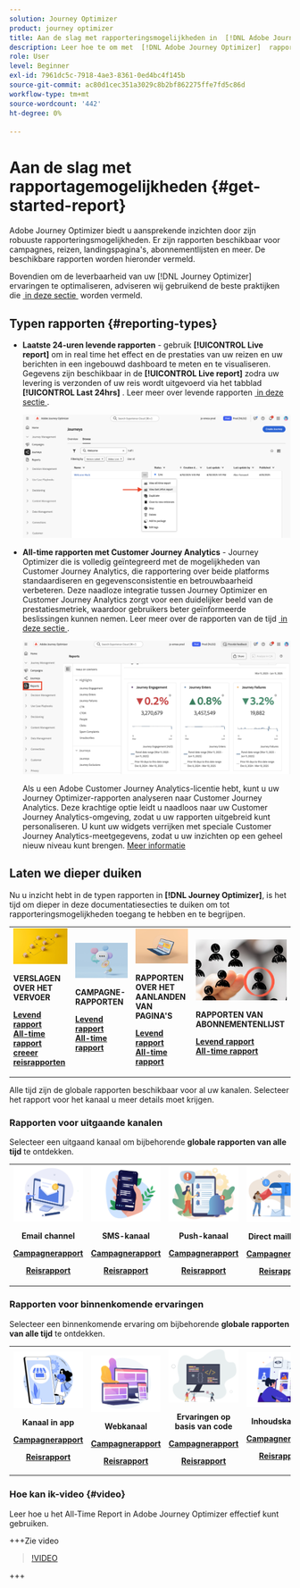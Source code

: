 ```yaml
---
solution: Journey Optimizer
product: journey optimizer
title: Aan de slag met rapporteringsmogelijkheden in  [!DNL Adobe Journey Optimizer]
description: Leer hoe te om met  [!DNL Adobe Journey Optimizer]  rapporten toegang te hebben en te werken.
role: User
level: Beginner
exl-id: 7961dc5c-7918-4ae3-8361-0ed4bc4f145b
source-git-commit: ac80d1cec351a3029c8b2bf862275ffe7fd5c86d
workflow-type: tm+mt
source-wordcount: '442'
ht-degree: 0%

---
```


# Aan de slag met rapportagemogelijkheden {#get-started-report}

Adobe Journey Optimizer biedt u aansprekende inzichten door zijn robuuste rapporteringsmogelijkheden. Er zijn rapporten beschikbaar voor campagnes, reizen, landingspagina&#39;s, abonnementlijsten en meer. De beschikbare rapporten worden hieronder vermeld.

Bovendien om de leverbaarheid van uw [!DNL Journey Optimizer] ervaringen te optimaliseren, adviseren wij gebruikend de beste praktijken die [&#x200B; in deze sectie &#x200B;](deliverability.md) worden vermeld.


## Typen rapporten {#reporting-types}

* **Laatste 24-uren levende rapporten** - gebruik **[!UICONTROL Live report]** om in real time het effect en de prestaties van uw reizen en uw berichten in een ingebouwd dashboard te meten en te visualiseren. Gegevens zijn beschikbaar in de **[!UICONTROL Live report]** zodra uw levering is verzonden of uw reis wordt uitgevoerd via het tabblad **[!UICONTROL Last 24hrs]** . Leer meer over levende rapporten [&#x200B; in deze sectie &#x200B;](live-report.md).

  ![](assets/report_journey.png)


* **All-time rapporten met Customer Journey Analytics** - Journey Optimizer die is volledig geïntegreerd met de mogelijkheden van Customer Journey Analytics, die rapportering over beide platforms standaardiseren en gegevensconsistentie en betrouwbaarheid verbeteren. Deze naadloze integratie tussen Journey Optimizer en Customer Journey Analytics zorgt voor een duidelijker beeld van de prestatiesmetriek, waardoor gebruikers beter geïnformeerde beslissingen kunnen nemen. Leer meer over de rapporten van de tijd [&#x200B; in deze sectie &#x200B;](report-gs-cja.md).

  ![](assets/gs-cja-report-1.png)

  Als u een Adobe Customer Journey Analytics-licentie hebt, kunt u uw Journey Optimizer-rapporten analyseren naar Customer Journey Analytics. Deze krachtige optie leidt u naadloos naar uw Customer Journey Analytics-omgeving, zodat u uw rapporten uitgebreid kunt personaliseren. U kunt uw widgets verrijken met speciale Customer Journey Analytics-meetgegevens, zodat u uw inzichten op een geheel nieuw niveau kunt brengen. [Meer informatie](report-cja-manage.md)


## Laten we dieper duiken

Nu u inzicht hebt in de typen rapporten in **[!DNL Journey Optimizer]**, is het tijd om dieper in deze documentatiesecties te duiken om tot rapporteringsmogelijkheden toegang te hebben en te begrijpen.


<table style="table-layout:fixed"><tr style="border: 0;">
<td>
<img alt="Reisrapporten" src="../assets/do-not-localize/start-journey.jpeg">
<div>
<p><strong>VERSLAGEN OVER HET VERVOER</strong></p>
</div>
<div>
<a href="journey-live-report.md"><strong> Levend rapport </strong></a>
</div>
<div>
<a href="journey-global-report-cja.md"><strong> All-time rapport </strong></a>
</div>
<div>
<a href="sharing-overview.md"><strong> creeer reisrapporten </strong></a>
</div>
<p>
<p>
</td>
<td>
<img alt="Campagneverslagen" src="../assets/do-not-localize/start-campaign.jpeg">
<div>
<p><strong>CAMPAGNE-RAPPORTEN</strong></p>
</div>
<div>
<a href="campaign-live-report.md"><strong> Levend rapport </strong></a>
</div>
<div>
<a href="campaign-global-report-cja.md"><strong> All-time rapport </strong></a>
</div>
<p>
<p>
</td>
<td>
<img alt="Rapporten op de bestemmingspagina" src="../assets/do-not-localize/start-interface.jpeg">
<div>
<p><strong>RAPPORTEN OVER HET AANLANDEN VAN PAGINA'S</strong></p>
</div>
<div>
<a href="lp-report-live.md"><strong> Levend rapport </strong></a>
</div>
<div>
<a href="lp-report-global-cja.md"><strong> All-time rapport </strong></a>
</div>
<p>
<p>
</td>
<td>
<img alt="Abonnementenlijstrapporten" src="../assets/do-not-localize/role.jpg">
<div>
<p><strong>RAPPORTEN VAN ABONNEMENTENLIJST</strong></p>
</div>
<div>
<a href="subscription-report-live.md"><strong> Levend rapport </strong></a>
</div>
<div>
<a href="subscription-report-global-cja.md"><strong> All-time rapport </strong></a>
</div>
<p>
<p>
</td>
</tr></table>


Alle tijd zijn de globale rapporten beschikbaar voor al uw kanalen. Selecteer het rapport voor het kanaal u meer details moet krijgen.

### Rapporten voor uitgaande kanalen

Selecteer een uitgaand kanaal om bijbehorende **globale rapporten van alle tijd** te ontdekken.

<table style="table-layout:fixed"><tr style="border: 0;">
<td><img alt="email" src="../channels/assets/do-not-localize/email.png">
<div align="center"><p><strong>Email channel</strong></p><p><a href="campaign-global-report-cja-email.md"><strong>Campagnerapport</strong></a></p><p><a href="journey-global-report-cja-email.md"><strong>Reisrapport</strong></a></p></div></td>
<td><a href="campaign-global-report-cja-sms.md"><img alt="sms" src="../channels/assets/do-not-localize/sms.png"></a>
<div align="center"><p><strong>SMS-kanaal</strong></p><p><a href="campaign-global-report-cja-sms.md"><strong>Campagnerapport</strong></a></p><p><a href="journey-global-report-cja-sms.md"><strong>Reisrapport</strong></a></p></div></td>
<td><a href="campaign-global-report-cja-push.md"><img alt="duwen" src="../channels/assets/do-not-localize/push.png"></a>
<div align="center"><p><strong>Push-kanaal</strong></p><p><a href="campaign-global-report-cja-push.md"><strong>Campagnerapport</strong></a></p><p><a href="journey-global-report-cja-push.md"><strong>Reisrapport</strong></a></p></div></td>
<td><a href="campaign-global-report-cja-direct.md"><img alt="direct mail" src="../channels/assets/do-not-localize/direct-mail.jpg"></a>
<div align="center"><p><strong>Direct mailkanaal</strong></p><p><a href="campaign-global-report-cja-direct.md"><strong>Campagnerapport</strong></a></p><p><a href="journey-global-report-cja-direct.md"><strong>Reisrapport</strong></a></p></div></td>
</tr></table>

### Rapporten voor binnenkomende ervaringen

Selecteer een binnenkomende ervaring om bijbehorende **globale rapporten van alle tijd** te ontdekken.

<table style="table-layout:fixed"><tr style="border: 0;">
<td><img alt="in-app" src="../channels/assets/do-not-localize/inapp.jpg">
<div align="center"><p><strong>Kanaal in app</strong></p><p><a href="campaign-global-report-cja-inapp.md"><strong>Campagnerapport</strong></a></p><p><a href="journey-global-report-cja-inapp.md"><strong>Reisrapport</strong></a></p></div></td>
<td><p><img alt="web" src="../channels/assets/do-not-localize/web.jpg"></p>
<div align="center"><p><strong>Webkanaal</strong></p><p><a href="campaign-global-report-cja-web.md"><strong>Campagnerapport</strong></a></p><p><a href="journey-global-report-cja-web.md"><strong>Reisrapport</strong></a></p></div></td>
<td><img alt="code-gebaseerde ervaring" src="../channels/assets/do-not-localize/code.png">
<div align="center"><p><strong>Ervaringen op basis van code</strong></p><p><a href="campaign-global-report-cja-code.md"><strong>Campagnerapport</strong></a></p><p><a href="campaign-global-report-cja-code.md"><strong>Reisrapport</strong></a></p></div></td>
<td><img alt="inhoudskaarten" src="../channels/assets/do-not-localize/cards.png">
<div align="center"><p><strong>Inhoudskaarten</strong></p><p><a href="campaign-global-report-cja-content.md"><strong>Campagnerapport</strong></a></p><p><a href="journey-global-report-cja-content.md"><strong>Reisrapport</strong></a></p></div></td>
</tr></table>

### Hoe kan ik-video {#video}

Leer hoe u het All-Time Report in Adobe Journey Optimizer effectief kunt gebruiken.

+++Zie video

>[!VIDEO](https://video.tv.adobe.com/v/3428917?captions=dut&learn=on)

+++

